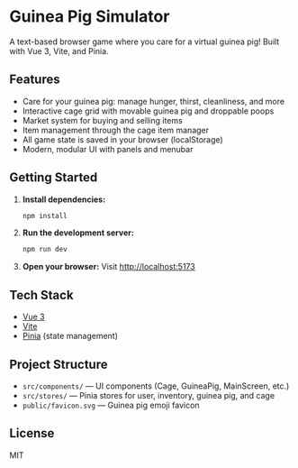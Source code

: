 # Guinea Pig Simulator

A text-based browser game where you care for a virtual guinea pig! Built with Vue 3, Vite, and Pinia.

## Features
- Care for your guinea pig: manage hunger, thirst, cleanliness, and more
- Interactive cage grid with movable guinea pig and droppable poops
- Market system for buying and selling items
- Item management through the cage item manager
- All game state is saved in your browser (localStorage)
- Modern, modular UI with panels and menubar

## Getting Started

1. **Install dependencies:**
   ```bash
   npm install
   ```
2. **Run the development server:**
   ```bash
   npm run dev
   ```
3. **Open your browser:**
   Visit [http://localhost:5173](http://localhost:5173)

## Tech Stack
- [Vue 3](https://vuejs.org/)
- [Vite](https://vitejs.dev/)
- [Pinia](https://pinia.vuejs.org/) (state management)

## Project Structure
- `src/components/` — UI components (Cage, GuineaPig, MainScreen, etc.)
- `src/stores/` — Pinia stores for user, inventory, guinea pig, and cage
- `public/favicon.svg` — Guinea pig emoji favicon

## License
MIT
